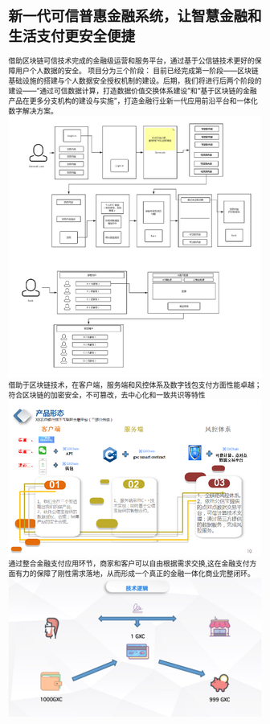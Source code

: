 
# 新一代可信普惠金融系统，让智慧金融和生活支付更安全便捷

借助区块链可信技术完成的金融级运营和服务平台，通过基于公信链技术更好的保障用户个人数据的安全。
项目分为三个阶段：
目前已经完成第一阶段——区块链基础设施的搭建与个人数据安全授权机制的建设。后期，我们将进行后两个阶段的建设——“通过可信数据计算，打造数据价值交换体系建设”和“基于区块链的金融产品在更多分支机构的建设与实施”，打造金融行业新一代应用前沿平台和一体化数字解决方案。
![images](https://github.com/linqd1/hackubitem/blob/master/images/3.jpeg)
借助于区块链技术，在客户端，服务端和风控体系及数字钱包支付方面性能卓越；符合区块链的加密安全，不可篡改，去中心化和一致共识等特性
![images](https://github.com/linqd1/hackubitem/blob/master/images/1.png)
通过整合金融支付应用环节，商家和客户可以自由根据需求交换,这在金融支付方面有力的保障了刚性需求落地，从而形成一个真正的金融一体化商业完整闭环。
![images](https://github.com/linqd1/hackubitem/blob/master/images/4.png)
